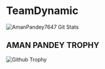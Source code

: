 # TeamDynamic




![AmanPandey7647 Git Stats](https://github-readme-stats.vercel.app/api?username=Amanpandey7647&include_all_commits=true&count_private=true&theme=tokyonight)





## AMAN PANDEY TROPHY

![Github Trophy](https://github-profile-trophy.vercel.app/?username=AmanPandey7647)
